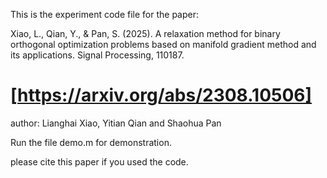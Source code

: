 This is the experiment code file for the paper:

Xiao, L., Qian, Y., & Pan, S. (2025). A relaxation method for binary orthogonal optimization problems based on manifold gradient method and its applications. Signal Processing, 110187.

# [https://arxiv.org/abs/2308.10506]

author: Lianghai Xiao, Yitian Qian and Shaohua Pan

Run the file demo.m for demonstration.

please cite this paper if you used the code.
